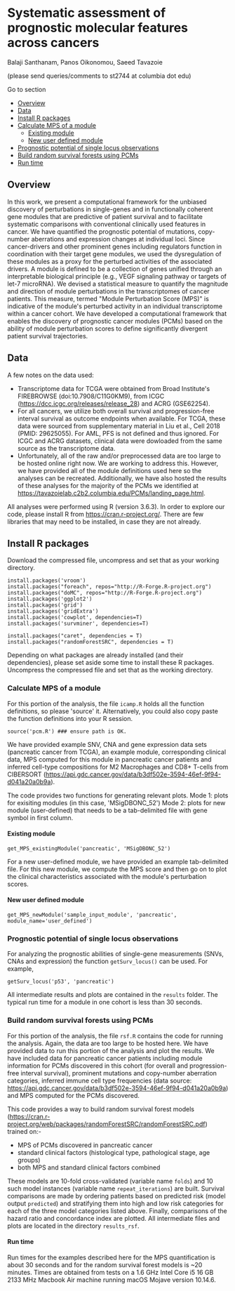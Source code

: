 # Systematic assessment of prognostic molecular features across cancers
Balaji Santhanam, Panos Oikonomou, Saeed Tavazoie

(please send queries/comments to st2744 at columbia dot edu)

Go to section

* [Overview](#overview)
* [Data](#data)
* [Install R packages](#install-r-packages)
* [Calculate MPS of a module](#calculate-mps-of-a-module)
    *   [Existing module](#existing-module)
    *   [New user defined module](#new-user-defined-module)
* [Prognostic potential of single locus observations](#prognostic-potential-of-single-locus-observations)
* [Build random survival forests using PCMs](#build-random-survival-forests-using-pcms)
* [Run time](#run-time)

## Overview 

In this work, we present a computational framework for the unbiased discovery of perturbations in single-genes and in functionally coherent gene modules that are predictive of patient survival and to facilitate systematic comparisons with conventional clinically used features in cancer. We have quantified the prognostic potential of mutations, copy-number aberrations and expression changes at individual loci. Since cancer-drivers and other prominent genes including regulators function in coordination with their target gene modules, we used the dysregulation of these modules as a proxy for the perturbed activities of the associated drivers. A module is defined to be a collection of genes unified through an interpretable biological principle (e.g., VEGF signaling pathway or targets of let-7 microRNA). We devised a statistical measure to quantify the magnitude and direction of module perturbations in the transcriptomes of cancer patients. This measure, termed "Module Perturbation Score (MPS)" is indicative of the module's perturbed activity in an individual transcriptome within a cancer cohort. We have developed a computational framework that enables the discovery of prognostic cancer modules (PCMs) based on the ability of module perturbation scores to define significantly divergent patient survival trajectories.

## Data

A few notes on the data used:
- Transcriptome data for TCGA were obtained from Broad Institute's FIREBROWSE (doi:10.7908/C11G0KM9), from ICGC (https://dcc.icgc.org/releases/release_28) and ACRG (GSE62254).
- For all cancers, we utilize both overall survival and progression-free interval survival as outcome endpoints when available. For TCGA, these data were sourced from supplementary material in Liu et al., Cell 2018 (PMID: 29625055). For AML, PFS is not defined and thus ignored. For ICGC and ACRG datasets, clinical data were dowloaded from the same source as the transcriptome data.
- Unfortunately, all of the raw and/or preprocessed data are too large to be hosted online right now. We are working to address this. However, we have provided all of the module definitions used here so the analyses can be recreated. Additionally, we have also hosted the results of these analyses for the majority of the PCMs we identified at https://tavazoielab.c2b2.columbia.edu/PCMs/landing_page.html.


All analyses were performed using R (version 3.6.3). In order to explore our code, please install R from https://cran.r-project.org/. There are few libraries that may need to be installed, in case they are not already.

## Install R packages
Download the compressed file, uncompress and set that as your working directory.

```{r}
install.packages('vroom')
install.packages("foreach", repos="http://R-Forge.R-project.org")
install.packages("doMC", repos="http://R-Forge.R-project.org")
install.packages('ggplot2')
install.packages('grid')
install.packages('gridExtra')
install.packages('cowplot', dependencies=T)
install.packages('survminer', dependencies=T)

install.packages("caret", dependencies = T)
install.packages("randomForestSRC", dependencies = T)
```
Depending on what packages are already installed (and their dependencies), please set aside some time to install these R packages. Uncompress the compressed file and set that as the working directory.


### Calculate MPS of a module 

For this portion of the analysis, the file `icamp.R` holds all the function definitions, so please 'source' it. Alternatively, you could also copy paste the function definitions into your R session.

```{r}
source('pcm.R') ### ensure path is OK.
```


We have provided example SNV, CNA and gene expression data sets (pancreatic cancer from TCGA), an example module, corresponding clinical data, MPS computed for this module in pancreatic cancer patients and inferred cell-type compositions for M2 Macrophages and CD8+ T-cells from CIBERSORT (https://api.gdc.cancer.gov/data/b3df502e-3594-46ef-9f94-d041a20a0b9a). 

The code provides two functions for generating relevant plots. 
    Mode 1: plots for exisiting modules (in this case, 'MSigDBONC_52')
    Mode 2: plots for new module (user-defined) that needs to be a tab-delimited file with gene symbol in first column.


#### **Existing module**
```{r}
get_MPS_existingModule('pancreatic', 'MSigDBONC_52')
```

For a new user-defined module, we have provided an example tab-delimited file. For this new module, we compute the MPS score and then go on to plot the clinical characteristics associated with the module's perturbation scores. 


#### **New user defined module**
```{r}
get_MPS_newModule('sample_input_module', 'pancreatic', module_name='user_defined')
```

### Prognostic potential of single locus observations
For analyzing the prognostic abilities of single-gene measurements (SNVs, CNAs and expression) the function `getSurv_locus()` can be used. For example,
```{r}
getSurv_locus('p53', 'pancreatic')
```

All intermediate results and plots are contained in the `results` folder. The typical run time for a module in one cohort is less than 30 seconds.

### Build random survival forests using PCMs
For this portion of the analysis, the file `rsf.R` contains the code for running the analysis. Again, the data are too large to be hosted here. We have provided data to run this portion of the analysis and plot the results. We have included data for pancreatic cancer patients including module information for PCMs discovered in this cohort (for overall and progression-free interval survival), prominent mutations and copy-number aberration categories, inferred immune cell type frequencies (data source: https://api.gdc.cancer.gov/data/b3df502e-3594-46ef-9f94-d041a20a0b9a) and MPS computed for the PCMs discovered.

This code provides a way to build random survival forest models (https://cran.r-project.org/web/packages/randomForestSRC/randomForestSRC.pdf) trained on:-
- MPS of PCMs discovered in pancreatic cancer
- standard clinical factors (histological type, pathological stage, age groups)
- both MPS and standard clinical factors combined

These models are 10-fold cross-validated (variable name `folds`) and 10 such model instances (variable name `repeat_iterations`) are built. Survival comparisons are made by ordering patients based on predicted risk (model output `predicted`) and stratifying them into high and low risk categories for each of the three model categories listed above. Finally, comparisons of the hazard ratio and concordance index are plotted. All intermediate files and plots are located in the directory `results_rsf`.

#### Run time
Run times for the examples described here for the MPS quantification is about 30 seconds and for the random survival forest models is ~20 minutes. Times are obtained from tests on a 1.6 GHz Intel Core i5 16 GB 2133 MHz Macbook Air machine running macOS Mojave version 10.14.6.
